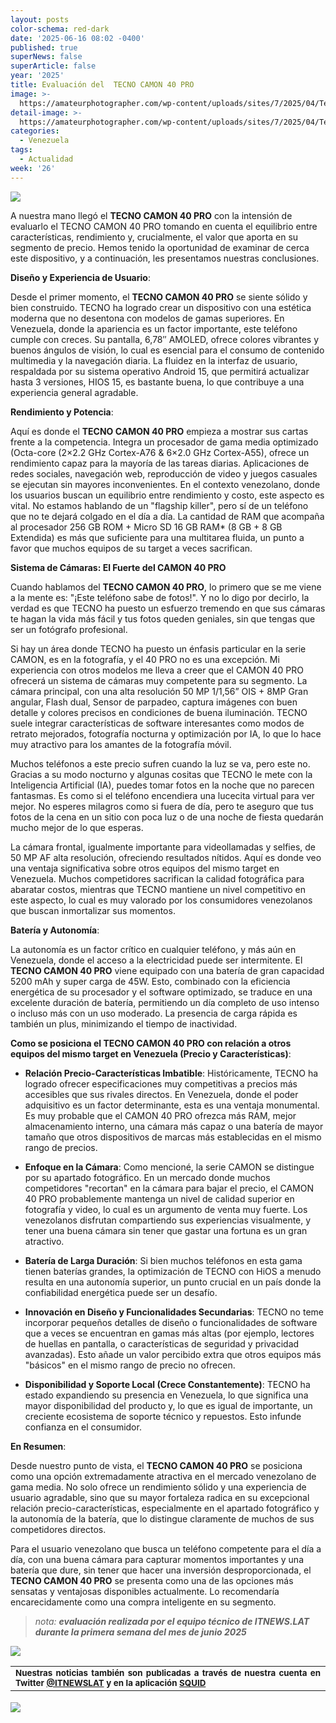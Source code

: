 ```yaml
---
layout: posts
color-schema: red-dark
date: '2025-06-16 08:02 -0400'
published: true
superNews: false
superArticle: false
year: '2025'
title: Evaluación del  TECNO CAMON 40 PRO
image: >-
  https://amateurphotographer.com/wp-content/uploads/sites/7/2025/04/Tecno_Camon_40_Pro_Product_AmyDavies_02.jpg?w=540
detail-image: >-
  https://amateurphotographer.com/wp-content/uploads/sites/7/2025/04/Tecno_Camon_40_Pro_Product_AmyDavies_02.jpg?w=1024
categories:
  - Venezuela
tags:
  - Actualidad
week: '26'
---
```

![](https://amateurphotographer.com/wp-content/uploads/sites/7/2025/04/Tecno_Camon_40_Pro_Product_AmyDavies_02.jpg?w=350)

A nuestra mano llegó el **TECNO CAMON 40 PRO** con la intensión de evaluarlo el TECNO CAMON 40 PRO tomando en cuenta el equilibrio entre características, rendimiento y, crucialmente, el valor que aporta en su segmento de precio. Hemos tenido la oportunidad de examinar de cerca este dispositivo, y a continuación, les presentamos nuestras conclusiones.

**Diseño y Experiencia de Usuario**:

Desde el primer momento, el **TECNO CAMON 40 PRO** se siente sólido y bien construido. TECNO ha logrado crear un dispositivo con una estética moderna que no desentona con modelos de gamas superiores. En Venezuela, donde la apariencia es un factor importante, este teléfono cumple con creces. Su pantalla, 6,78″ AMOLED, ofrece colores vibrantes y buenos ángulos de visión, lo cual es esencial para el consumo de contenido multimedia y la navegación diaria. La fluidez en la interfaz de usuario, respaldada por su sistema operativo Android 15, que permitirá actualizar hasta 3 versiones, HIOS 15, es bastante buena, lo que contribuye a una experiencia general agradable.

**Rendimiento y Potencia**:

Aquí es donde el **TECNO CAMON 40 PRO** empieza a mostrar sus cartas frente a la competencia. Integra un procesador de gama media optimizado (Octa-core (2×2.2 GHz Cortex-A76 & 6×2.0 GHz Cortex-A55), ofrece un rendimiento capaz para la mayoría de las tareas diarias. Aplicaciones de redes sociales, navegación web, reproducción de video y juegos casuales se ejecutan sin mayores inconvenientes. En el contexto venezolano, donde los usuarios buscan un equilibrio entre rendimiento y costo, este aspecto es vital. No estamos hablando de un "flagship killer", pero sí de un teléfono que no te dejará colgado en el día a día. La cantidad de RAM que acompaña al procesador 256 GB ROM + Micro SD 16 GB RAM* (8 GB + 8 GB Extendida) es más que suficiente para una multitarea fluida, un punto a favor que muchos equipos de su target a veces sacrifican.

**Sistema de Cámaras: El Fuerte del CAMON 40 PRO**

Cuando hablamos del **TECNO CAMON 40 PRO**, lo primero que se me viene a la mente es: "¡Este teléfono sabe de fotos!". Y no lo digo por decirlo, la verdad es que TECNO ha puesto un esfuerzo tremendo en que sus cámaras te hagan la vida más fácil y tus fotos queden geniales, sin que tengas que ser un fotógrafo profesional.

Si hay un área donde TECNO ha puesto un énfasis particular en la serie CAMON, es en la fotografía, y el 40 PRO no es una excepción. Mi experiencia con otros modelos me lleva a creer que el CAMON 40 PRO ofrecerá un sistema de cámaras muy competente para su segmento. La cámara principal, con una alta resolución 50 MP 1/1,56” OIS + 8MP Gran angular, Flash dual, Sensor de parpadeo, captura imágenes con buen detalle y colores precisos en condiciones de buena iluminación. TECNO suele integrar características de software interesantes como modos de retrato mejorados, fotografía nocturna y optimización por IA, lo que lo hace muy atractivo para los amantes de la fotografía móvil. 

Muchos teléfonos a este precio sufren cuando la luz se va, pero este no. Gracias a su modo nocturno y algunas cositas que TECNO le mete con la Inteligencia Artificial (IA), puedes tomar fotos en la noche que no parecen fantasmas. Es como si el teléfono encendiera una lucecita virtual para ver mejor. No esperes milagros como si fuera de día, pero te aseguro que tus fotos de la cena en un sitio con poca luz o de una noche de fiesta quedarán mucho mejor de lo que esperas.

La cámara frontal, igualmente importante para videollamadas y selfies, de 50 MP AF alta resolución, ofreciendo resultados nítidos. Aquí es donde veo una ventaja significativa sobre otros equipos del mismo target en Venezuela. Muchos competidores sacrifican la calidad fotográfica para abaratar costos, mientras que TECNO mantiene un nivel competitivo en este aspecto, lo cual es muy valorado por los consumidores venezolanos que buscan inmortalizar sus momentos.

**Batería y Autonomía**:

La autonomía es un factor crítico en cualquier teléfono, y más aún en Venezuela, donde el acceso a la electricidad puede ser intermitente. El **TECNO CAMON 40 PRO** viene equipado con una batería de gran capacidad 5200 mAh y super carga de 45W. Esto, combinado con la eficiencia energética de su procesador y el software optimizado, se traduce en una excelente duración de batería, permitiendo un día completo de uso intenso o incluso más con un uso moderado. La presencia de carga rápida es también un plus, minimizando el tiempo de inactividad.

**Como se posiciona el TECNO CAMON 40 PRO con relación a otros equipos del mismo target en Venezuela (Precio y Características)**:

- **Relación Precio-Características Imbatible**: Históricamente, TECNO ha logrado ofrecer especificaciones muy competitivas a precios más accesibles que sus rivales directos. En Venezuela, donde el poder adquisitivo es un factor determinante, esta es una ventaja monumental. Es muy probable que el CAMON 40 PRO ofrezca más RAM, mejor almacenamiento interno, una cámara más capaz o una batería de mayor tamaño que otros dispositivos de marcas más establecidas en el mismo rango de precios.

- **Enfoque en la Cámara**: Como mencioné, la serie CAMON se distingue por su apartado fotográfico. En un mercado donde muchos competidores "recortan" en la cámara para bajar el precio, el CAMON 40 PRO probablemente mantenga un nivel de calidad superior en fotografía y video, lo cual es un argumento de venta muy fuerte. Los venezolanos disfrutan compartiendo sus experiencias visualmente, y tener una buena cámara sin tener que gastar una fortuna es un gran atractivo.
 
- **Batería de Larga Duración**: Si bien muchos teléfonos en esta gama tienen baterías grandes, la optimización de TECNO con HiOS a menudo resulta en una autonomía superior, un punto crucial en un país donde la confiabilidad energética puede ser un desafío.
 
- **Innovación en Diseño y Funcionalidades Secundarias**: TECNO no teme incorporar pequeños detalles de diseño o funcionalidades de software que a veces se encuentran en gamas más altas (por ejemplo, lectores de huellas en pantalla, o características de seguridad y privacidad avanzadas). Esto añade un valor percibido extra que otros equipos más "básicos" en el mismo rango de precio no ofrecen.

- **Disponibilidad y Soporte Local (Crece Constantemente)**: TECNO ha estado expandiendo su presencia en Venezuela, lo que significa una mayor disponibilidad del producto y, lo que es igual de importante, un creciente ecosistema de soporte técnico y repuestos. Esto infunde confianza en el consumidor.

**En Resumen**:

Desde nuestro punto de vista, el **TECNO CAMON 40 PRO** se posiciona como una opción extremadamente atractiva en el mercado venezolano de gama media. No solo ofrece un rendimiento sólido y una experiencia de usuario agradable, sino que su mayor fortaleza radica en su excepcional relación precio-características, especialmente en el apartado fotográfico y la autonomía de la batería, que lo distingue claramente de muchos de sus competidores directos.

Para el usuario venezolano que busca un teléfono competente para el día a día, con una buena cámara para capturar momentos importantes y una batería que dure, sin tener que hacer una inversión desproporcionada, el **TECNO CAMON 40 PRO** se presenta como una de las opciones más sensatas y ventajosas disponibles actualmente. Lo recomendaría encarecidamente como una compra inteligente en su segmento.

> _nota: **evaluación realizada por el equipo técnico de ITNEWS.LAT durante la primera semana del mes de junio 2025**_

![](https://amateurphotographer.com/wp-content/uploads/sites/7/2025/04/Tecno_Camon_40_Pro_Product_AmyDavies_02.jpg?w=540)

<table style="height: 42px;" width="569">
<tbody>
<tr>
<td style="text-align: justify;"><sub><strong>Nuestras noticias también son publicadas a través de nuestra cuenta en Twitter <a href="https://twitter.com/itnewslat?lang=es">@ITNEWSLAT</a> y en la aplicación <a href="https://squidapp.co/en/">SQUID</a></strong></sub></td>
</tr>
</tbody>
</table>

<img src="https://tracker.metricool.com/c3po.jpg?hash=56f88a41e39ab42c063cc51676587a04"/>